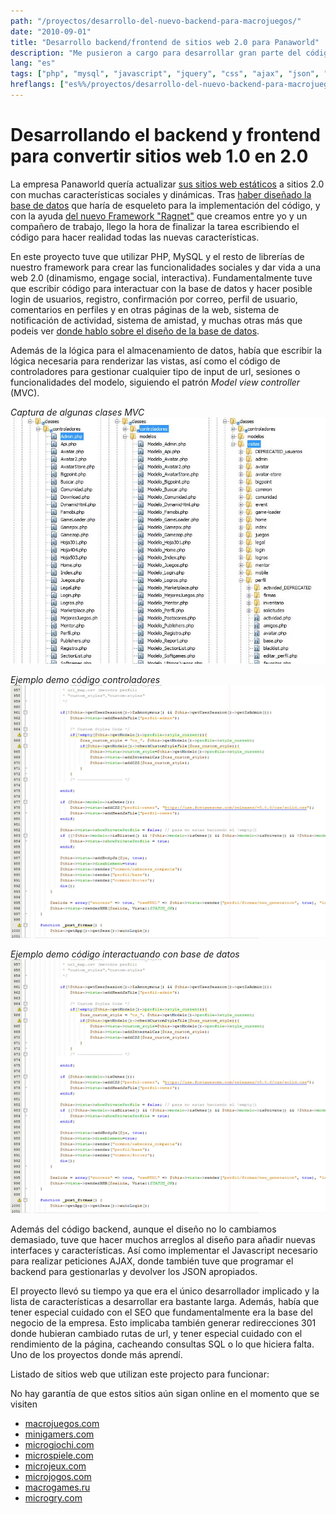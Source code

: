 ```yaml
---
path: "/proyectos/desarrollo-del-nuevo-backend-para-macrojuegos/"
date: "2010-09-01"
title: "Desarrollo backend/frontend de sitios web 2.0 para Panaworld"
description: "Me pusieron a cargo para desarrollar gran parte del código backend para upgradear los sitios web estáticos a un formato web 2.0. Mediante PHP desarrollé la mayoría de características sociales, lógica de perfiles, sistema de comentarios, interfaces y otras mejoras al formato antiguo."
lang: "es"
tags: ["php", "mysql", "javascript", "jquery", "css", "ajax", "json", "mvc", "solid-development", "ragnet", "private-project"]
hreflangs: ["es%%/proyectos/desarrollo-del-nuevo-backend-para-macrojuegos/", "en%%/en/projects/developing-the-new-backend-for-the-new-macrojuegos/"]
---
```

# Desarrollando el backend y frontend para convertir sitios web 1.0 en 2.0

La empresa Panaworld quería actualizar [sus sitios web estáticos](/proyectos/adaptando-producto-principal-a-panagen/) a sitios 2.0 con muchas características sociales y dinámicas. Tras [haber diseñado la base de datos](/proyectos/disenar-y-crear-una-gran-base-de-datos-social/) que haría de esqueleto para la implementación del código, y con la ayuda [del nuevo Framework "Ragnet"](/proyectos/desarrollo-de-ragnet-un-nuevo-mvc-framework/) que creamos entre yo y un compañero de trabajo, llego la hora de finalizar la tarea escribiendo el código para hacer realidad todas las nuevas características.

En este proyecto tuve que utilizar PHP, MySQL y el resto de librerías de nuestro framework para crear las funcionalidades sociales y dar vida a una web 2.0 (dinamismo, engage social, interactiva). Fundamentalmente tuve que escribir código para interactuar con la base de datos y hacer posible login de usuarios, registro, confirmación por correo, perfil de usuario, comentarios en perfiles y en otras páginas de la web, sistema de notificación de actividad, sistema de amistad, y muchas otras más que podeis ver [donde hablo sobre el diseño de la base de datos](/proyectos/disenar-y-crear-una-gran-base-de-datos-social/).

Además de la lógica para el almacenamiento de datos, había que escribir la lógica necesaria para renderizar las vistas, así como el código de controladores para gestionar cualquier tipo de input de url, sesiones o funcionalidades del modelo, siguiendo el patrón _Model view controller_ (MVC).

*Captura de algunas clases MVC*
![classes mvc proyecto 2.0](some-mvc-classes.jpg)

*Ejemplo demo código controladores*
![Ejemplo demo código controladores](show-demo-code-1.jpg)

*Ejemplo demo código interactuando con base de datos*
![Ejemplo demo código modelo](show-demo-code-1.jpg)

Además del código backend, aunque el diseño no lo cambiamos demasiado, tuve que hacer muchos arreglos al diseño para añadir nuevas interfaces y características. Así como implementar el Javascript necesario para realizar peticiones AJAX, donde también tuve que programar el backend para gestionarlas y devolver los JSON apropiados.

El proyecto llevó su tiempo ya que era el único desarrollador implicado y la lista de características a desarrollar era bastante larga. Además, había que tener especial cuidado con el SEO que fundamentalmente era la base del negocio de la empresa. Esto implicaba también generar redirecciones 301 donde hubieran cambiado rutas de url, y tener especial cuidado con el rendimiento de la página, cacheando consultas SQL o lo que hiciera falta. Uno de los proyectos donde más aprendí.

Listado de sitios web que utilizan este projecto para funcionar:

No hay garantía de que estos sitios aún sigan online en el momento que se visiten

* [macrojuegos.com](http://www.macrojuegos.com)
* [minigamers.com](http://www.minigamers.com)
* [microgiochi.com](http://www.microgiochi.com)
* [microspiele.com](http://www.microspiele.com)
* [microjeux.com](http://www.microjeux.com)
* [microjogos.com](http://www.microjogos.com)
* [macrogames.ru](http://www.macrogames.ru)
* [microgry.com](http://www.microgry.com)
